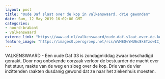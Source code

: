 ```yaml
---
layout: post
title: "Oude Daf slaat over de kop in Valkenswaard, drie gewonden"
date: Sun, 12 May 2019 16:02:00 GMT
categories: 
- noord-brabant 
- valkenswaard 
externe_link: "https://www.ad.nl/valkenswaard/oude-daf-slaat-over-de-kop-in-valkenswaard-drie-gewonden~aefb2141/"
feature_image: "https://images0.persgroep.net/rcs/nVMEQvYHU6s8kETzowII_dpTy_w/diocontent/148117970/_fitwidth/400/?appId=21791a8992982cd8da851550a453bd7f&quality=0.7"
---
```


VALKENSWAARD - Een oude Daf 33 is zondagmiddag zwaar beschadigd geraakt. Door nog onbekende oorzaak verloor de bestuurder de macht over het stuur, raakte van de weg en sloeg over de kop. Drie van de vier inzittenden raakten dusdanig gewond dat ze naar het ziekenhuis moesten.
